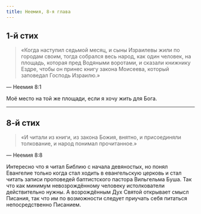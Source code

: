 ```yaml
---
title: Неемия, 8-я глава
---
```


## 1-й стих

> «Когда наступил седьмой месяц, и сыны Израилевы жили по городам своим, тогда собрался весь народ, как один человек, на площадь,
> которая пред Водяными воротами, и сказали книжнику Ездре, чтобы он принес книгу закона Моисеева, который заповедал Господь Израилю.»

— Неемия 8:1

Моё место на той же площади, если я хочу жить для Бога.

***

## 8-й стих

> «И читали из книги, из закона Божия, внятно, и присоединяли толкование, и народ понимал прочитанное.»

— Неемия 8:8

Интересно что я читал Библию с начала девяностых, но понял Евангелие только когда стал ходить в евангельскую церковь и стал читать записи проповедей баптистского пастора Вильгельма Буша. Так что как минимум невозрождённому человеку истолкователи действительно нужны. А возрождённым Дух Святой открывает смысл Писания, так что им по возможности следует приучать себя питаться непосредственно Писанием.
